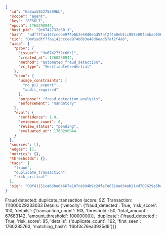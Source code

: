 ```json
{
  "id": "6e3aa503275309bb",
  "scope": "agent",
  "key": "RESULT",
  "epoch": 1760290944,
  "host_pid": "9e6742732c60:1",
  "hash": "adff7faa142cccee974b6b3e48d6ead57af2f4a0eb5cc854e80faebad556330b",
  "cid": "QmV1adff7faa142cccee974b6b3e48d6ead57af2f4a0",
  "aicp": {
    "prov": {
      "issuer": "9e6742732c60:1",
      "created_at": 1760290944,
      "method": "automated_fraud_detection",
      "vc_type": "VerifiableCredential"
    },
    "ucon": {
      "usage_constraints": [
        "no_pii_export",
        "audit_required"
      ],
      "purpose": "fraud_detection_analysis",
      "enforcement": "mandatory"
    },
    "eval": {
      "confidence": 1.0,
      "evidence_count": 0,
      "review_status": "pending",
      "evaluated_at": 1760290944
    }
  },
  "sources": [],
  "edges": [],
  "metrics": {},
  "thresholds": {},
  "tags": [
    "fraud",
    "duplicate_transaction",
    "risk_critical"
  ],
  "sig": "08f41151cab8be64667a107ce894b9c2dfe7e6314ad34ab214d780629e5b4c57"
}
```

Fraud detected: duplicate_transaction (score: 92)
Transaction: 111000029233033
Details: {'velocity': {'fraud_detected': True, 'risk_score': 100, 'details': {'transaction_count': 163, 'threshold': 50, 'total_amount': 67683142, 'amount_threshold': 10000000}}, 'duplicate': {'fraud_detected': True, 'risk_score': 85, 'details': {'duplicate_count': 162, 'first_seen': 1760285763, 'matching_hash': 'f6bf3c76ea3935d9'}}}